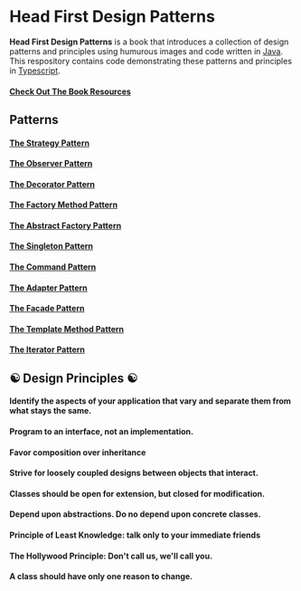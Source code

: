 # Head First Design Patterns

**Head First Design Patterns** is a book that introduces a collection of design patterns and principles using humurous images and code written in [Java](https://docs.oracle.com/javase/8/docs/technotes/guides/language/index.html). This respository contains code demonstrating these patterns and principles in [Typescript](https://www.typescriptlang.org/).

#### [Check Out The Book Resources](https://www.wickedlysmart.com/head-first-design-patterns/)

## Patterns

#### [The Strategy Pattern](patterns/strategy/index.ts)
#### [The Observer Pattern](patterns/observer/index.ts)
#### [The Decorator Pattern](patterns/decorator/index.ts)
#### [The Factory Method Pattern](patterns/factory/index.ts)
#### [The Abstract Factory Pattern](patterns/factory/index.ts)
#### [The Singleton Pattern](patterns/singleton/index.ts)
#### [The Command Pattern](patterns/command/index.ts)
#### [The Adapter Pattern](patterns/adapter-facade/index.ts)
#### [The Facade Pattern](patterns/adapter-facade/index.ts)
#### [The Template Method Pattern](patterns/template-method/index.ts)
#### [The Iterator Pattern](patterns/iterator/index.ts)

## :yin_yang: Design Principles :yin_yang:

#### Identify the aspects of your application that vary and separate them from what stays the same.

#### Program to an interface, not an implementation.

#### Favor composition over inheritance

#### Strive for loosely coupled designs between objects that interact.

#### Classes should be open for extension, but closed for modification.

#### Depend upon abstractions. Do no depend upon concrete classes.

#### Principle of Least Knowledge: talk only to your immediate friends

#### The Hollywood Principle: Don't call us, we'll call you.

#### A class should have only one reason to change.
